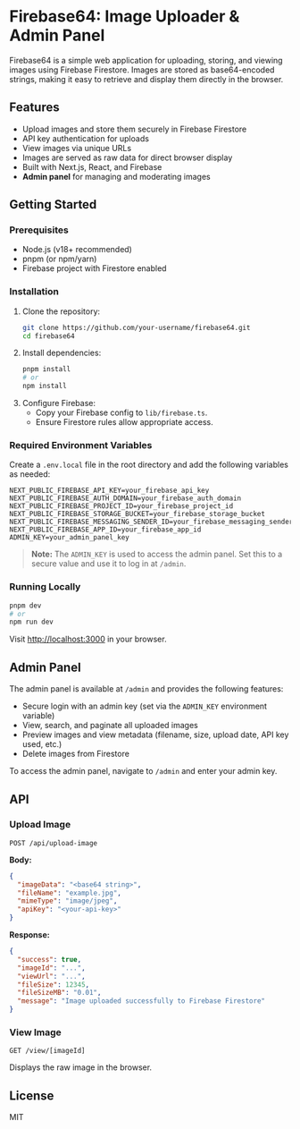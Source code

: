 # Firebase64: Image Uploader & Admin Panel

Firebase64 is a simple web application for uploading, storing, and viewing images using Firebase Firestore. Images are stored as base64-encoded strings, making it easy to retrieve and display them directly in the browser.

## Features

- Upload images and store them securely in Firebase Firestore
- API key authentication for uploads
- View images via unique URLs
- Images are served as raw data for direct browser display
- Built with Next.js, React, and Firebase
- **Admin panel** for managing and moderating images

## Getting Started

### Prerequisites

- Node.js (v18+ recommended)
- pnpm (or npm/yarn)
- Firebase project with Firestore enabled

### Installation

1. Clone the repository:
   ```sh
   git clone https://github.com/your-username/firebase64.git
   cd firebase64
   ```
2. Install dependencies:
   ```sh
   pnpm install
   # or
   npm install
   ```
3. Configure Firebase:
   - Copy your Firebase config to `lib/firebase.ts`.
   - Ensure Firestore rules allow appropriate access.

### Required Environment Variables

Create a `.env.local` file in the root directory and add the following variables as needed:

```
NEXT_PUBLIC_FIREBASE_API_KEY=your_firebase_api_key
NEXT_PUBLIC_FIREBASE_AUTH_DOMAIN=your_firebase_auth_domain
NEXT_PUBLIC_FIREBASE_PROJECT_ID=your_firebase_project_id
NEXT_PUBLIC_FIREBASE_STORAGE_BUCKET=your_firebase_storage_bucket
NEXT_PUBLIC_FIREBASE_MESSAGING_SENDER_ID=your_firebase_messaging_sender_id
NEXT_PUBLIC_FIREBASE_APP_ID=your_firebase_app_id
ADMIN_KEY=your_admin_panel_key
```

> **Note:** The `ADMIN_KEY` is used to access the admin panel. Set this to a secure value and use it to log in at `/admin`.

### Running Locally

```sh
pnpm dev
# or
npm run dev
```

Visit [http://localhost:3000](http://localhost:3000) in your browser.

## Admin Panel

The admin panel is available at `/admin` and provides the following features:

- Secure login with an admin key (set via the `ADMIN_KEY` environment variable)
- View, search, and paginate all uploaded images
- Preview images and view metadata (filename, size, upload date, API key used, etc.)
- Delete images from Firestore

To access the admin panel, navigate to `/admin` and enter your admin key.

## API

### Upload Image

`POST /api/upload-image`

**Body:**
```json
{
  "imageData": "<base64 string>",
  "fileName": "example.jpg",
  "mimeType": "image/jpeg",
  "apiKey": "<your-api-key>"
}
```

**Response:**
```json
{
  "success": true,
  "imageId": "...",
  "viewUrl": "...",
  "fileSize": 12345,
  "fileSizeMB": "0.01",
  "message": "Image uploaded successfully to Firebase Firestore"
}
```

### View Image

`GET /view/[imageId]`

Displays the raw image in the browser.

## License

MIT
